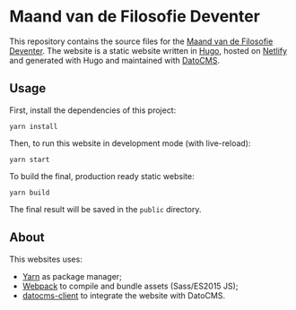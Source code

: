 # Maand van de Filosofie Deventer

This repository contains the source files for the [Maand van de Filosofie Deventer](https://filosoferenindeventer.nl). The website is a static website written in [Hugo](http://gohugo.io/), hosted on [Netlify](https://netlify.com) and generated with Hugo and maintained with [DatoCMS](https://www.datocms.com).

## Usage

First, install the dependencies of this project:

```
yarn install
```

Then, to run this website in development mode (with live-reload):

```
yarn start
```

To build the final, production ready static website:

```
yarn build
```

The final result will be saved in the `public` directory.

## About

This websites uses:

* [Yarn](https://yarnpkg.com/) as package manager;
* [Webpack](https://webpack.github.io/) to compile and bundle assets (Sass/ES2015 JS);
* [datocms-client](https://github.com/datocms/js-datocms-client) to integrate the website with DatoCMS.
